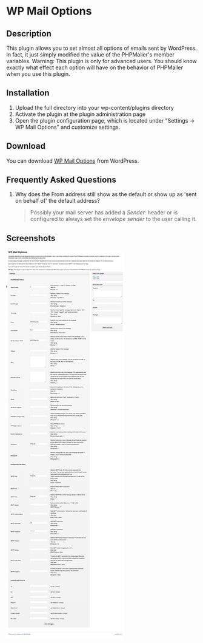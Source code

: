 # WP Mail Options

## Description

This plugin allows you to set almost all options of emails sent by WordPress.
In fact, it just simply modified the value of the PHPMailer's member variables.
Warning: This plugin is only for advanced users.
You should know exactly what effect each option will have on the behavior of PHPMailer when you use this plugin.

## Installation

1. Upload the full directory into your wp-content/plugins directory
2. Activate the plugin at the plugin administration page
3. Open the plugin configuration page, which is located under "Settings -> WP Mail Options" and customize settings.

## Download

You can download [WP Mail Options](https://wordpress.org/plugins/wp-mail-options/ "WP Mail Options") from WordPress.

## Frequently Asked Questions

1. Why does the From address still show as the default or show up as 'sent on behalf of' the default address?

   > Possibly your mail server has added a *Sender:* header or is configured to always set the *envelope sender* to the user calling it.


## Screenshots

[![WP Mail Options](screenshot-1.png?raw=true "WP Mail Options")](https://wordpress.org/plugins/wp-mail-options/ "WP Mail Options")

